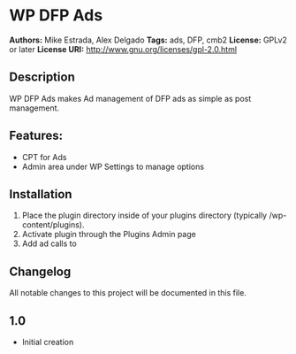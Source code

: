 # WP DFP Ads
**Authors:**      Mike Estrada, Alex Delgado
**Tags:**         ads, DFP, cmb2
**License:**      GPLv2 or later
**License URI:**  http://www.gnu.org/licenses/gpl-2.0.html

## Description

WP DFP Ads makes Ad management of DFP ads as simple as post management.

## Features:

* CPT for Ads
* Admin area under WP Settings to manage options

## Installation

1. Place the plugin directory inside of your plugins directory (typically /wp-content/plugins).
2. Activate plugin through the Plugins Admin page
3. Add ad calls to

## Changelog
All notable changes to this project will be documented in this file.

## 1.0

* Initial creation
